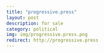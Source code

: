 ```yaml
---
title: "progressive.press"
layout: post
description: for sale
category: political
img: img/progressive.press.png
redirect: http://progressive.press
---
```


